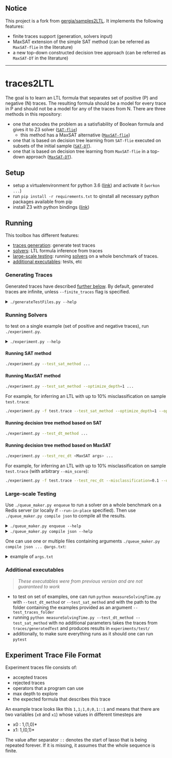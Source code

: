 ## Notice

This project is a fork from [gergia/samples2LTL](https://github.com/gergia/samples2LTL).
It implements the following features:
- finite traces support (generation, solvers input)
- MaxSAT extension of the simple SAT method
  (can be referred as `MaxSAT-flie` in the literature)
- a new top-down constructed decision tree approach
  (can be referred as `MaxSAT-DT` in the literature)

---

# traces2LTL

The goal is to learn an LTL formula that separates set of positive (P) and negative (N) traces. The resulting formula should be a model for every trace in P and should not be a model for any of the traces from N.
There are three methods in this repository:
- one that encodes the problem as a satisfiability of Boolean formula and gives it to Z3 solver
  ([`SAT-flie`](#running-sat-method))
  - this method has a MaxSAT alternative ([`MaxSAT-flie`](#running-maxsat-method))
- one that is based on decision tree learning from `SAT-flie` executed on subsets of the initial sample ([`SAT-DT`](#running-decision-tree-method-based-on-sat)).
- one that is based on decision tree learning from `MaxSAT-flie` in a top-down approach ([`MaxSAT-DT`](#running-decision-tree-method-based-on-maxsat)).

<!-- Webdemo is available at [flie.mpi-sws.org](https://flie.mpi-sws.org/) -->

## Setup
- setup a virtualenvironment for python 3.6 ([link](http://virtualenvwrapper.readthedocs.io/en/latest/)) and activate it (`workon ...`)
- run `pip install -r requirements.txt` to qinstall all necessary python packages available from pip
- install Z3 with python bindings ([link](https://github.com/Z3Prover/z3#python))

## Running

This toolbox has different features:
- [traces generation](#generating-traces):
  generate test traces
- [solvers](#running-solvers):
  LTL formula inference from traces
- [large-scale testing](#large-scale-testing):
  running [solvers](#running-solvers) on a whole benchmark of traces.
- [additional executables](#additional-executables): tests, etc



### Generating Traces

Generated traces have described [further below](#experiment-trace-file-format).
By default, generated traces are infinite, unless `--finite_traces` flag is specified.

<details>
<summary><code>./generateTestFiles.py --help</code></summary>
<p>

```
usage: generateTestFiles.py [-h] [--output_folder OUTPUTFOLDER]
                            [--counter_start COUNTERSTART]
                            [--pattern_files PATTERNFILE [PATTERNFILE ...]]
                            [--equal_number_accepting_rejecting]
                            [--traces_set_sizes TRACESSETSIZES [TRACESSETSIZES ...]]
                            [--trace_lengths TRACELENGTHS [TRACELENGTHS ...]]
                            [--num_files NUMFILES [NUMFILES ...]]
                            [--finite_traces]
                            [--misclassification_rate MISCLASSIFICATIONRATE]

optional arguments:
  -h, --help            show this help message and exit
  --output_folder OUTPUTFOLDER
  --counter_start COUNTERSTART
  --pattern_files PATTERNFILE [PATTERNFILE ...]
  --equal_number_accepting_rejecting
  --traces_set_sizes TRACESSETSIZES [TRACESSETSIZES ...]
  --trace_lengths TRACELENGTHS [TRACELENGTHS ...]
  --num_files NUMFILES [NUMFILES ...]
  --finite_traces
  --misclassification_rate MISCLASSIFICATIONRATE
```
</p>
</details>


### Running Solvers

to test on a single example (set of positive and negative traces), run `./experiment.py`.

<details>
<summary><code>./experiment.py --help</code></summary>
<p>

```
usage: experiment.py [-h] [-f TRACESFILENAME] [--test_sat_method]
                     [--test_dt_method] [--test_rec_dt]
                     [--misclassification R] [--start_depth I] [--max_depth I]
                     [--iteration_step I] [--optimize_depth I]
                     [--optimize {count,ratio}] [--min_score S]
                     [--max_num_formulas N] [--timeout T] [--log LVL]

optional arguments:
  -h, --help            show this help message and exit
  -f TRACESFILENAME, --traces TRACESFILENAME
  --test_sat_method
  --test_dt_method
  --test_rec_dt
  --misclassification R
                        formula should have a misclassification <= R
  --timeout T           timeout in seconds
  --log LVL             log level, usually in DEBUG, INFO, WARNING, ERROR,
                        CRITICAL

sat method arguments:
  --start_depth I       formula start at size I
  --max_depth I         search for formula of size < I
  --iteration_step I    increment formula size by I at each iteration
  --optimize_depth I    use optimizer for formula size >= I
  --optimize {count,ratio}
                        score to optimize
  --min_score S         formula should achieve a score >= S
  --max_num_formulas N
```
</p>
</details>

#### Running SAT method
```sh
./experiment.py --test_sat_method ...
```

#### Running MaxSAT method
```sh
./experiment.py --test_sat_method --optimize_depth=1 ...
```
For example, for inferring an LTL with up to 10% misclassification on sample `test.trace`:
 ```sh
./experiment.py -f test.trace --test_sat_method --optimize_depth=1 --optimize=count --min_score=0.9
```

#### Running decision tree method based on SAT
```sh
./experiment.py --test_dt_method ...
```


#### Running decision tree method based on MaxSAT
```sh
./experiment.py --test_rec_dt <MaxSAT args> ...
```
For example, for inferring an LTL with up to 10% misclassification on sample `test.trace` (with arbitrary `--min_score`):
```sh
./experiment.py -f test.trace --test_rec_dt --misclassification=0.1 --optimize_depth=1 --optimize=ratio --min_score=0.8
```

### Large-scale Testing

Use `./queue_maker.py enqueue` to run a solver on a whole benchmark on a Redis server (or locally if `--run-in-place` specified).
Then use `./queue_maker.py compile json` to compile all the results.

<details>
<summary><code>./queue_maker.py enqueue --help</code></summary>
<p>

```
usage: queue_maker.py enqueue [-h] [-f DIR] [-T T] [--shutdown-timeout T]
                              [--output-folder-format DIRNAME]
                              [--output-file-format BASENAME] [--enqueue]
                              [--dry-run] [--run-in-place]
                              (--test {SAT-DT,MaxSAT,SAT,MaxSAT-DT} | --test_sat_method | --test_maxsat_method | --test_sat_dt_method | --test_maxsat_dt_method)
                              [--misclassification R] [--start_depth I]
                              [--max_depth I] [--iteration_step I]
                              [--optimize_depth I] [--optimize {count,ratio}]
                              [--min_score S] [--log LVL]

run a batch of simulations

optional arguments:
  -h, --help            show this help message and exit
  --test {SAT-DT,MaxSAT,SAT,MaxSAT-DT}
                        shortcut for the following 4 methods
  --test_sat_method     Neider and Gavran SAT based algorithm
  --test_maxsat_method  ATVA MaxSAT based algorithm
  --test_sat_dt_method, --test_dt_method
                        Neider and Gavran Decision tree based on SAT
  --test_maxsat_dt_method, --test_rec_dt
                        ATVA Decision tree based on MaxSAT
  --misclassification R
  --log LVL             log level, usually in DEBUG, INFO, WARNING, ERROR,
                        CRITICAL

multiprocessing arguments:
  -f DIR, --traces_folder DIR
                        trace file/folder to run
  -T T, --timeout T     timeout in seconds
  --shutdown-timeout T  additionnal time given to the process to shut itself
                        down before killing it (default: 10+timeout/10
                        seconds)
  --output-folder-format DIRNAME
                        Output folder (default is where the trace is). Can
                        contain such formats: {method}, {argshash}, {ext},
                        {tracesdir}, {tracesname}, {tracesext},
                        {optimizeDepth}, {maxDepth}, {minScore}, {startDepth},
                        {optimize}, {timeout}, {step}, {misclassification}.
  --output-file-format BASENAME
                        Possible formats are {method}, {argshash}, {ext},
                        {tracesdir}, {tracesname}, {tracesext},
                        {optimizeDepth}, {maxDepth}, {minScore}, {startDepth},
                        {optimize}, {timeout}, {step}, {misclassification}.
  --enqueue             Enqueue to Redis (default).
  --dry-run             Just print commands.
  --run-in-place        Run directly, without multiprocessing.

sat/maxsat method arguments:
  --start_depth I       formula start at size I
  --max_depth I         search for formula of size < I
  --iteration_step I    increment formula size by I at each iteration
  --optimize_depth I    use optimizer for formula size >= I
  --optimize {count,ratio}
                        score to optimize
  --min_score S         formula should achieve a score > S

note: certain argument can take multiple value at the same time. Certain
parameters can even accept ranges of values (start:stop[:step]). For example,
you can specify: --min_score .5:.7:.025 --min_score .7,.8,.95 If multiple
parameters are multivalued, the cartesian product is made.
```
</p>
</details>

<details>
<summary><code>./queue_maker.py compile json --help</code></summary>
<p>

```
usage: queue_maker.py compile json [-h] [-f DIR] [--extension EXT] [-o FILE]
                                   [--header] [--no-header] [--filter EXPR]
                                   [--replace-traces SRC:DST]
                                   [COL:EXPR [COL:EXPR ...]]

Compile simulation results from json to csv. It's recommended to use a config
file for arguments, that can be called with @args.txt (one argument per line).

optional arguments:
  -h, --help            show this help message and exit
  -f DIR, --traces_folder DIR
                        folder where the traces results to compile are.
  --extension EXT       trace extension (default: .out.json)
  -o FILE, --output_file FILE
                        file to store the compiled results

output csv arguments:
  --header
  --no-header
  --filter EXPR         keep only traces where EXPR evaluates to True
  --replace-traces SRC:DST
                        replace traces from SRC subdirectories by the ones in
                        DST (applies after --filter)
  COL:EXPR              Columns of the output csv file"

EXPR must be a python expression. Run parameters can be accessed by:
algo.args.minScore, run.sucess, result.nSub etc. The variables sample and
formula are also available.
```
</p>
</details>

One can use one or multiple files containing arguments `./queue_maker.py compile json ... @args.txt`:
<details>
<summary>example of <code>args.txt</code></summary>
<p>

```
--traces_folder=all_traces/
--filter=           "/perfect/" in traces.filename
--filter=           algo.name == "MaxSAT"
--filter=           algo.args.minScore == 0.9
--filter=           run.success
--replace=few_traces/perfect:few_traces/misclass-5
--replace=few_traces/misclass-5:few_traces/perfect
tracesfile:         traces.filename
LTL_pattern_class:  traces.filename.split('/')[3]
LTL_pattern:        sample.possibleSolution
benchmark:          traces.filename.split('/')[2]
benchmark_noise:    {'perfect': 0, 'misclass-5': 0.05}[traces.filename.split('/')[2]]
sample_size:        len(sample)
sample_pos_size:    len(sample.positive)
sample_neg_size:    len(sample.negative)
algo:               algo.name
algo_score:         algo.args.optimize
algo_min_score:     algo.args.minScore
algo_misclass:      algo.args.misclassification
runtime:            run.time if run else algo.args.timeout
success:            int(bool(run.success))
LTL_size:           formula      and formula.getNumberOfSubformulas()
LTL_depth:          formula      and formula.getDepth()
DT_size:            decisionTree and decisionTree.getSize()
DT_depth:           decisionTree and decisionTree.getDepth()
```
</p>
</details>

### Additional executables

> _These executables were from previous version and are not guaranteed to work_

- to test on set of examples, one can run `python measureSolvingTime.py` with `--test_dt_method` or `--test_sat_method` and with the path to the folder containing the examples provided as an argument `--test_traces_folder`
- running `python measureSolvingTime.py --test_dt_method --test_sat_method` with no additional parameters takes the traces from `traces/generatedTest` and produces results in `experiments/test/`
- additionally, to make sure everything runs as it should one can run `pytest`




## Experiment Trace File Format
Experiment traces file consists of:
  - accepted traces
  - rejected traces
  - operators that a program can use
  - max depth to explore
  - the expected formula that describes this trace

An example trace looks like this
`1,1;1,0;0,1::1` and means that there are two variables (`x0` and `x1`) whose values in different timesteps are
 - x0 : 1,(1,0)*  
 - x1: 1,(0,1)*

 The value after separator `::` denotes the start of lasso that is being repeated forever. If it is missing, it assumes that the whole sequence is finite.

